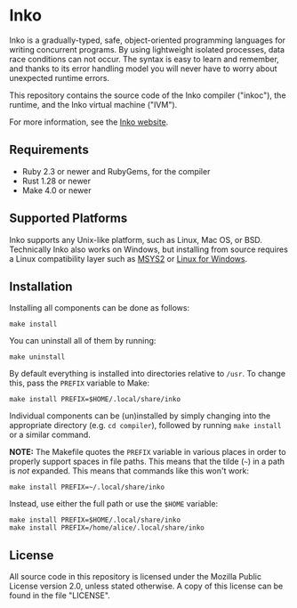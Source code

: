 # Inko

Inko is a gradually-typed, safe, object-oriented programming languages for
writing concurrent programs. By using lightweight isolated processes, data race
conditions can not occur. The syntax is easy to learn and remember, and thanks
to its error handling model you will never have to worry about unexpected
runtime errors.

This repository contains the source code of the Inko compiler ("inkoc"), the
runtime, and the Inko virtual machine ("IVM").

For more information, see the [Inko website](https://inko-lang.org).

## Requirements

* Ruby 2.3 or newer and RubyGems, for the compiler
* Rust 1.28 or newer
* Make 4.0 or newer

## Supported Platforms

Inko supports any Unix-like platform, such as Linux, Mac OS, or BSD. Technically
Inko also works on Windows, but installing from source requires a Linux
compatibility layer such as [MSYS2](http://www.msys2.org/) or [Linux for
Windows](https://docs.microsoft.com/en-us/windows/wsl/install-win10).

## Installation

Installing all components can be done as follows:

    make install

You can uninstall all of them by running:

    make uninstall

By default everything is installed into directories relative to `/usr`. To
change this, pass the `PREFIX` variable to Make:

    make install PREFIX=$HOME/.local/share/inko

Individual components can be (un)installed by simply changing into the
appropriate directory (e.g. `cd compiler`), followed by running `make install`
or a similar command.

**NOTE:** The Makefile quotes the `PREFIX` variable in various places in order
to properly support spaces in file paths. This means that the tilde (`~`) in a
path is _not_ expanded. This means that commands like this won't work:

    make install PREFIX=~/.local/share/inko

Instead, use either the full path or use the `$HOME` variable:

    make install PREFIX=$HOME/.local/share/inko
    make install PREFIX=/home/alice/.local/share/inko

## License

All source code in this repository is licensed under the Mozilla Public License
version 2.0, unless stated otherwise. A copy of this license can be found in the
file "LICENSE".
